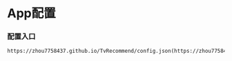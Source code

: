 # App配置

### 配置入口
```
https://zhou7758437.github.io/TvRecommend/config.json(https://zhou7758437.github.io/TvRecommend/config.json)
```
